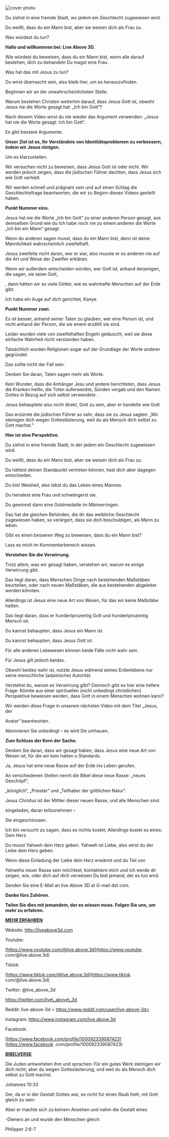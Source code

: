 ![cover photo](../cover.jpg "cover-photo")

Du ziehst in eine fremde Stadt, wo jedem ein Geschlecht zugewiesen wird.

Du weißt, dass du ein Mann bist, aber sie weisen dich als Frau zu.

Was würdest du tun?

**Hallo und willkommen bei: Live Above 3D.**

Wie würdest du beweisen, dass du ein Mann bist, wenn alle darauf bestehen, dich zu behandeln Du magst eine Frau.

Was hat das mit Jesus zu tun?

Du wirst überrascht sein, also bleib hier, um es herauszufinden.

Beginnen wir an der unwahrscheinlichsten Stelle.

Warum bestehen Christen weiterhin darauf, dass Jesus Gott ist, obwohl Jesus nie die Worte gesagt hat: „Ich bin Gott“?

Nach diesem Video wirst du nie wieder das Argument verwenden: „Jesus hat nie die Worte gesagt: Ich bin Gott“.

Es gibt bessere Argumente.

**Unser Ziel ist es, Ihr Verständnis von Identitätsproblemen zu verbessern, indem wir Jesus röntgen.**

Um es klarzustellen.

Wir versuchen nicht zu beweisen, dass Jesus Gott ist oder nicht. Wir werden jedoch zeigen, dass die jüdischen Führer dachten, dass Jesus sich wie Gott verhielt.

Wir werden schnell und prägnant sein und auf einen Schlag die Geschlechtsfrage beantworten, die wir zu Beginn dieses Videos gestellt haben.

**Punkt Nummer eins.**

Jesus hat nie die Worte „Ich bin Gott“ zu einer anderen Person gesagt, aus demselben Grund wie du Ich habe noch nie zu einem anderen die Worte „Ich bin ein Mann“ gesagt.

Wenn du anderen sagen musst, dass du ein Mann bist, dann ist deine Männlichkeit wahrscheinlich zweifelhaft.

Jesus zweifelte nicht daran, wer er war, also musste er es anderen nie auf die Art und Weise der Zweifler erklären.

Wenn wir außerdem entscheiden würden, wer Gott ist, anhand derjenigen, die sagen, sie seien Gott,

, dann hätten wir so viele Götter, wie es wahnhafte Menschen auf der Erde gibt.

Ich habe ein Auge auf dich gerichtet, Kanye.

**Punkt Nummer zwei.**

Es ist besser, anhand seiner Taten zu glauben, wer eine Person ist, und nicht anhand der Person, die sie einem erzählt sie sind.

Leider wurden viele von zweifelhaften Engeln getäuscht, weil sie diese einfache Wahrheit nicht verstanden haben.

Tatsächlich wurden Religionen sogar auf der Grundlage der Worte anderer gegründet.

Das sollte nicht der Fall sein.

Denken Sie daran, Taten sagen mehr als Worte.

Kein Wunder, dass die Anhänger Jesu und andere berichteten, dass Jesus die Kranken heilte, die Toten auferweckte, Sünden vergab und den Namen Gottes in Bezug auf sich selbst verwendete .

Jesus behauptete also nicht direkt, Gott zu sein, aber er handelte wie Gott.

Das erzürnte die jüdischen Führer so sehr, dass sie zu Jesus sagten: „Wir steinigen dich wegen Gotteslästerung, weil du als Mensch dich selbst zu Gott machst.“

**Hier ist eine Perspektive.**

Du ziehst in eine fremde Stadt, in der jedem ein Geschlecht zugewiesen wird.

Du weißt, dass du ein Mann bist, aber sie weisen dich als Frau zu.

Du hättest deinen Standpunkt vertreten können, hast dich aber dagegen entschieden.

Du bist Weisheit, also lebst du das Leben eines Mannes.

Du heiratest eine Frau und schwängerst sie.

Du gewinnst dann eine Goldmedaille im Männerringen.

Das hat die gleichen Behörden, die dir das weibliche Geschlecht zugewiesen haben, so verärgert, dass sie dich beschuldigen, als Mann zu leben.

Gibt es einen besseren Weg zu beweisen, dass du ein Mann bist?

Lass es mich im Kommentarbereich wissen.

**Verstehen Sie die Verwirrung.**

Trotz allem, was wir gesagt haben, verstehen wir, warum es einige Verwirrung gibt.

Das liegt daran, dass Menschen Dinge nach bestehenden Maßstäben beurteilen, oder nach neuen Maßstäben, die aus bestehenden abgeleitet werden könnten.

Allerdings ist Jesus eine neue Art von Wesen, für das wir keine Maßstäbe hatten.

Das liegt daran, dass er hundertprozentig Gott und hundertprozentig Mensch ist.

Du kannst behaupten, dass Jesus ein Mann ist.

Du kannst behaupten, dass Jesus Gott ist.

Für alle anderen Lebewesen können beide Fälle nicht wahr sein.

Für Jesus gilt jedoch beides.

Obwohl beides wahr ist, nutzte Jesus während seines Erdenlebens nur seine menschliche (adamische) Autorität.

Verstehst du, warum es Verwirrung gibt? Dennoch gibt es hier eine tiefere Frage: Könnte aus einer spirituellen (nicht unbedingt christlichen) Perspektive bewiesen werden, dass Gott in einem Menschen wohnen kann?

Wir werden diese Frage in unserem nächsten Video mit dem Titel „Jesus, der

Avatar“ beantworten.

Abonnieren Sie unbedingt – es wird Sie umhauen.

**Zum Schluss der Kern der Sache.**

Denken Sie daran, dass wir gesagt haben, dass Jesus eine neue Art von Wesen ist, für die wir kein  hatten u Standards.

Ja, Jesus hat eine neue Rasse auf der Erde ins Leben gerufen.

An verschiedenen Stellen nennt die Bibel diese neue Rasse: „neues Geschöpf“,

„königlich“, „Priester“ und „Teilhaber der göttlichen Natur“.

Jesus Christus ist der Mittler dieser neuen Rasse, und alle Menschen sind

eingeladen, daran teilzunehmen –

Sie eingeschlossen.

Ich bin versucht zu sagen, dass es nichts kostet; Allerdings kostet es eines: Dein Herz.

Du musst Yahweh dein Herz geben. Yahweh ist Liebe, also wirst du der Liebe dein Herz geben.

Wenn diese Einladung der Liebe dein Herz erwärmt und du Teil von

Yahwehs neuer Rasse sein möchtest, kontaktiere mich und ich werde dir zeigen, wie, oder dich auf dich verweisen Du bist jemand, der es tun wird.

Senden Sie eine E-Mail an live Above 3D at G-mail dot com.

**Danke fürs Zuhören.**

**Teilen Sie dies mit jemandem, der es wissen muss. Folgen Sie uns, um mehr zu erfahren.**

**<u>MEHR ERFAHREN</u>**

Website: <http://liveabove3d.com>

Youtube:

[<u>https://www.youtube.com/@live.above.3d</u>](https://www.youtube. com/@live.above.3d)

Tiktok:

[<u>https://www.tiktok.com/@live.above.3d</u>](https://www.tiktok. com/@live.above.3d)

Twitter: @live\_above\_3d

[<u>https://twitter.com/live\_above\_3d</u>](https://twitter.com/live_above_3d)

Reddit: live-above-3d < https://www.reddit.com/user/live-above-3d>

Instagram: <https://www.instagram.com/live.above.3d>

Facebook:

[<u>https://www.facebook.com/profile/100092339087423</u>](https://www.facebook .com/profile/100092339087423)

**<u>BIBELVERSE</u>**

Die Juden antworteten ihm und sprachen: Für ein gutes Werk steinigen wir dich nicht; aber du wegen Gotteslästerung; und weil du als Mensch dich selbst zu Gott machst.

Johannes 10:33

Der, da er in der Gestalt Gottes war, es nicht für einen Raub hielt, mit Gott gleich zu sein: 

Aber er machte sich zu keinem Ansehen und nahm die Gestalt eines

-Dieners an und wurde den Menschen gleich:

Philipper 2:6-7